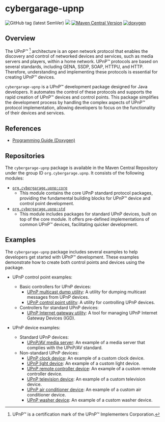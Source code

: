 # cybergarage-upnp

![GitHub tag (latest SemVer)](https://img.shields.io/github/v/tag/cybergarage/cybergarage-upnp)
[![](https://github.com/cybergarage/cybergarage-upnp/actions/workflows/maven.yml/badge.svg)](https://github.com/cybergarage/cybergarage-upnp/actions/workflows/maven.yml)
[![Maven Central Version](https://img.shields.io/maven-central/v/org.cybergarage.upnp/core)](https://central.sonatype.com/search?q=g:org.cybergarage.upnp&smo=true)
[![doxygen](https://github.com/cybergarage/cybergarage-upnp/actions/workflows/doxygen.yml/badge.svg)](http://cybergarage.github.io/cybergarage-upnp/doxygen/html/)

## Overview

The UPnP™ [^1] architecture is an open network protocol that enables the discovery and control of networked devices and services, such as media servers and players, within a home network. UPnP™ protocols are based on several standards, including GENA, SSDP, SOAP, HTTPU, and HTTP. Therefore, understanding and implementing these protocols is essential for creating UPnP™ devices.

`cybergarage-upnp` is a UPnP™ development package designed for Java developers. It automates the control of these protocols and supports the rapid creation of UPnP™ devices and control points. This package simplifies the development process by handling the complex aspects of UPnP™ protocol implementation, allowing developers to focus on the functionality of their devices and services.

## References

- [Programming Guide (Doxygen)](http://cybergarage.github.io/cybergarage-upnp/doxygen/html/)

## Repositories

The `cybergarage-upnp` package is available in the Maven Central Repository under the group ID `org.cybergarage.upnp`. It consists of the following modules:

- [`org.cybergarage.upnp:core`](https://search.maven.org/artifact/org.cybergarage.upnp/core)
  - This module contains the core UPnP standard protocol packages, providing the fundamental building blocks for UPnP™ device and control point development.
- [`org.cybergarage.upnp:std`](https://search.maven.org/artifact/org.cybergarage.upnp/std)
  - This module includes packages for standard UPnP devices, built on top of the core module. It offers pre-defined implementations of common UPnP™ devices, facilitating quicker development.

## Examples

The `cybergarage-upnp` package includes several examples to help developers get started with UPnP™ development. These examples demonstrate how to create both control points and devices using the package.

- UPnP control point examples:
  - Basic controllers for UPnP devices:
    - [UPnP multicast dump utility](https://github.com/cybergarage/cybergarage-upnp/tree/master/tools/upnpdump): A utility for dumping multicast messages from UPnP devices.
    - [UPnP control point utility](https://github.com/cybergarage/cybergarage-upnp/tree/master/tools/control-point): A utility for controlling UPnP devices.
  - Controllers for standard UPnP devices:
    - [UPnP Internet gateway utility](https://github.com/cybergarage/cybergarage-upnp/tree/master/tools/igd-tool): A tool for managing UPnP Internet Gateway Devices (IGD).

- UPnP device examples:
  - Standard UPnP devices:
    - [UPnP/AV media server](https://github.com/cybergarage/cybergarage-upnp/tree/master/examples/media-server): An example of a media server that complies with the UPnP/AV standard.
  - Non-standard UPnP devices:
    - [UPnP clock device](https://github.com/cybergarage/cybergarage-upnp/tree/master/examples/clock): An example of a custom clock device.
    - [UPnP light device](https://github.com/cybergarage/cybergarage-upnp/tree/master/examples/light): An example of a custom light device.
    - [UPnP remote controller device](https://github.com/cybergarage/cybergarage-upnp/tree/master/examples/): An example of a custom remote controller device.
    - [UPnP television device](https://github.com/cybergarage/cybergarage-upnp/tree/master/examples/tv): An example of a custom television device.
    - [UPnP air conditioner device](https://github.com/cybergarage/cybergarage-upnp/tree/master/examples/air-conditioner): An example of a custom air conditioner device.
    - [UPnP washer device](https://github.com/cybergarage/cybergarage-upnp/tree/master/examples/washer): An example of a custom washer device.

[^1]: UPnP™ is a certification mark of the UPnP™ Implementers Corporation.